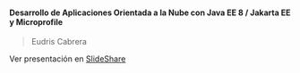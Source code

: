 #### Desarrollo de Aplicaciones Orientada a la Nube con Java EE 8 / Jakarta EE y Microprofile
> Eudris Cabrera


Ver presentación en [SlideShare](http://www.slideshare.net/eudris/) 

